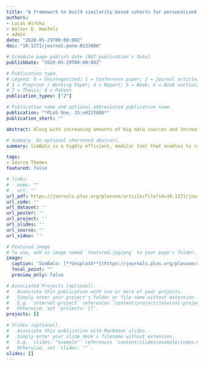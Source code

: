 ```yaml
---
title: "A framework to build similarity-based cohorts for personalized treatment advice - a standardized, but flexible workflow with the R package SimBaCo"
authors:
- Lucas Wirbka
- Walter E. Haefeli
- admin
date: "2020-05-29T00:00:00Z"
doi: "10.1371/journal.pone.0233686"

# Schedule page publish date (NOT publication's date).
publishDate: "2020-05-29T00:00:00Z"

# Publication type.
# Legend: 0 = Uncategorized; 1 = Conference paper; 2 = Journal article;
# 3 = Preprint / Working Paper; 4 = Report; 5 = Book; 6 = Book section;
# 7 = Thesis; 8 = Patent
publication_types: ["2"]

# Publication name and optional abbreviated publication name.
publication: "*PLoS One, 15:e0233686*"
publication_short: ""

abstract: Along with increasing amounts of big data sources and increasing computer performance, real-world evidence from such sources likewise gains in importance. While this mostly applies to population averaged results from analyses based on the all available data, it is also possible to conduct so-called personalized analyses based on a data subset whose observations resemble a particular patient for whom a decision is to be made. Claims data from statutory health insurance companies could provide necessary information for such personalized analyses. To derive treatment recommendations from them for a particular patient in everyday care, an automated, reproducible and efficiently programmed workflow would be required. We introduce the R-package SimBaCo (Similarity-Based Cohort generation) offering a simple, but modular, and intuitive framework for this task. With the six built-in R-functions, this framework allows the user to create similarity cohorts tailored to the characteristics of particular patients. An exemplary workflow illustrates the distinct steps beginning with an initial cohort selection according to inclusion and exclusion criteria. A plotting function facilitates investigating a particular patient's characteristics relative to their distribution in a reference cohort, for example the initial cohort or the precision cohort after the data has been trimmed in accordance with chosen variables for similarity finding. Such precision cohorts allow any form of personalized analysis, for example personalized analyses of comparative effectiveness or customized prediction models developed from precision cohorts. In our exemplary workflow, we provide such a treatment comparison whereupon a treatment decision for a particular patient could be made. This is only one field of application where personalized results can directly support the process of clinical reasoning by leveraging information from individual patient data. With this modular package at hand, personalized studies can efficiently weight benefits and risks of treatment options of particular patients.

# Summary. An optional shortened abstract.
summary: SimBaCo is a highly efficient, modular tool that enables to rapidly generate precision cohorts and apply various analysis methods to them. Derived personalized results can directly support the process of clinical reasoning because they can help interpreting individual patient data in the light of former patients by weighting benefits and risks of treatment options of this particular patient. With this modular package at hand, personalized studies of comparative effectiveness or personalized prediction models can be conducted efficiently and it will be exciting to see what benefit can be expected from this currently rarely applied technique.

tags:
- Source Themes
featured: false

# links:
# - name: ""
#   url: ""
url_pdf: https://journals.plos.org/plosone/article/file?id=10.1371/journal.pone.0233686&type=printable
url_code: ''
url_dataset: ''
url_poster: ''
url_project: ''
url_slides: ''
url_source: ''
url_video: ''

# Featured image
# To use, add an image named `featured.jpg/png` to your page's folder. 
image:
  caption: 'SimBaCo: [**Unsplash**](https://journals.plos.org/plosone/article/file?id=10.1371/journal.pone.0233686&type=printable)'
  focal_point: ""
  preview_only: false

# Associated Projects (optional).
#   Associate this publication with one or more of your projects.
#   Simply enter your project's folder or file name without extension.
#   E.g. `internal-project` references `content/project/internal-project/index.md`.
#   Otherwise, set `projects: []`.
projects: []

# Slides (optional).
#   Associate this publication with Markdown slides.
#   Simply enter your slide deck's filename without extension.
#   E.g. `slides: "example"` references `content/slides/example/index.md`.
#   Otherwise, set `slides: ""`.
slides: []
---
```


